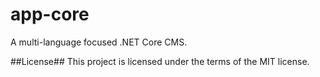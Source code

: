 # app-core
A multi-language focused .NET Core CMS.

##License##
This project is licensed under the terms of the MIT license.
